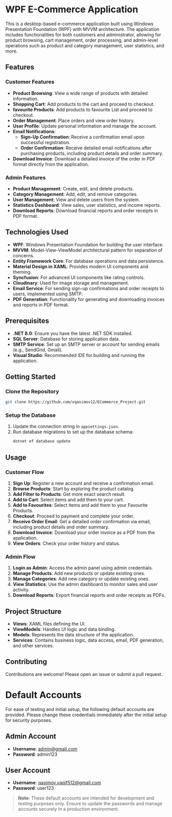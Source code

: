 
# WPF E-Commerce Application

This is a desktop-based e-commerce application built using Windows Presentation Foundation (WPF) with MVVM architecture. The application includes functionalities for both customers and administrator, allowing for product browsing, cart management, order processing, and admin-level operations such as product and category management, user statistics, and more.

## Features

### Customer Features
- **Product Browsing**: View a wide range of products with detailed information.
- **Shopping Cart**: Add products to the cart and proceed to checkout.
- **favourite Products**: Add products to favourite List and proceed to checkout.
- **Order Management**: Place orders and view order history.
- **User Profile**: Update personal information and manage the account.
- **Email Notifications**:
  - **Sign-Up Confirmation**: Receive a confirmation email upon successful registration.
  - **Order Confirmation**: Receive detailed email notifications after purchasing products, including product details and order summary.
- **Download Invoice**: Download a detailed invoice of the order in PDF format directly from the application.

### Admin Features
- **Product Management**: Create, edit, and delete products.
- **Category Management**: Add, edit, and remove categories.
- **User Management**: View and delete users from the system.
- **Statistics Dashboard**: View sales, user statistics, and income reports.
- **Download Reports**: Download financial reports and order receipts in PDF format.

## Technologies Used

- **WPF**: Windows Presentation Foundation for building the user interface.
- **MVVM**: Model-View-ViewModel architectural pattern for separation of concerns.
- **Entity Framework Core**: For database operations and data persistence.
- **Material Design in XAML**: Provides modern UI components and theming.
- **Syncfusion**: For advanced UI components like rating controls.
- **Cloudinary**: Used for image storage and management.
- **Email Service**: For sending sign-up confirmations and order receipts to users, implemented using SMTP.
- **PDF Generation**: Functionality for generating and downloading invoices and reports in PDF format.

## Prerequisites

- **.NET 8.0**: Ensure you have the latest .NET SDK installed.
- **SQL Server**: Database for storing application data.
- **SMTP Service**: Set up an SMTP server or account for sending emails (e.g., SendGrid, Gmail).
- **Visual Studio**: Recommended IDE for building and running the application.

## Getting Started

### Clone the Repository

```bash
git clone https://github.com/vqasimov12/ECommerce_Project.git
```

### Setup the Database

1. Update the connection string in `appsettings.json`.
2. Run database migrations to set up the database schema:
   ```bash
   dotnet ef database update
   ```

## Usage

### Customer Flow

1. **Sign Up**: Register a new account and receive a confirmation email.
2. **Browse Products**: Start by exploring the product catalog.
3. **Add Filter to Products**: Get more exact search result.
4. **Add to Cart**: Select items and add them to your cart.
5. **Add to Favourites**: Select items and add them to your Favourite Products.
6. **Checkout**: Proceed to payment and complete your order.
7. **Receive Order Email**: Get a detailed order confirmation via email, including product details and order summary.
8. **Download Invoice**: Download your order invoice as a PDF from the application.
9. **View Orders**: Check your order history and status.

### Admin Flow

1. **Login as Admin**: Access the admin panel using admin credentials.
2. **Manage Products**: Add new products or update existing ones.
3. **Manage Categories**: Add new category or update existing ones.
4. **View Statistics**: Use the admin dashboard to monitor sales and user activity.
5. **Download Reports**: Export financial reports and order receipts as PDFs.

## Project Structure

- **Views**: XAML files defining the UI.
- **ViewModels**: Handles UI logic and data binding.
- **Models**: Represents the data structure of the application.
- **Services**: Contains business logic, data access, email, PDF generation, and other services.


## Contributing

Contributions are welcome! Please open an issue or submit a pull request.

# Default Accounts

For ease of testing and initial setup, the following default accounts are provided. Please change these credentials immediately after the initial setup for security purposes.

## Admin Account

- **Username**: admin@gmail.com
- **Password**: admin123

## User Account

- **Username**: qasimov.vaqif512@gmail.com
- **Password**: user123



> **Note**: These default accounts are intended for development and testing purposes only. Ensure to update the passwords and manage accounts securely in a production environment.

